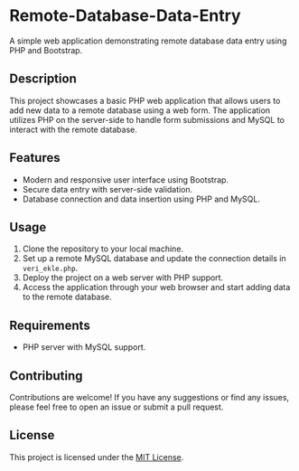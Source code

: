 # Remote-Database-Data-Entry

A simple web application demonstrating remote database data entry using PHP and Bootstrap.

## Description

This project showcases a basic PHP web application that allows users to add new data to a remote database using a web form. The application utilizes PHP on the server-side to handle form submissions and MySQL to interact with the remote database.

## Features

- Modern and responsive user interface using Bootstrap.
- Secure data entry with server-side validation.
- Database connection and data insertion using PHP and MySQL.

## Usage

1. Clone the repository to your local machine.
2. Set up a remote MySQL database and update the connection details in `veri_ekle.php`.
3. Deploy the project on a web server with PHP support.
4. Access the application through your web browser and start adding data to the remote database.

## Requirements

- PHP server with MySQL support.

## Contributing

Contributions are welcome! If you have any suggestions or find any issues, please feel free to open an issue or submit a pull request.

## License

This project is licensed under the [MIT License](LICENSE).
